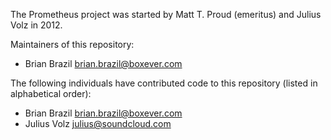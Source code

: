 The Prometheus project was started by Matt T. Proud (emeritus) and
Julius Volz in 2012.

Maintainers of this repository:

* Brian Brazil <brian.brazil@boxever.com>

The following individuals have contributed code to this repository
(listed in alphabetical order):

* Brian Brazil <brian.brazil@boxever.com>
* Julius Volz <julius@soundcloud.com>

